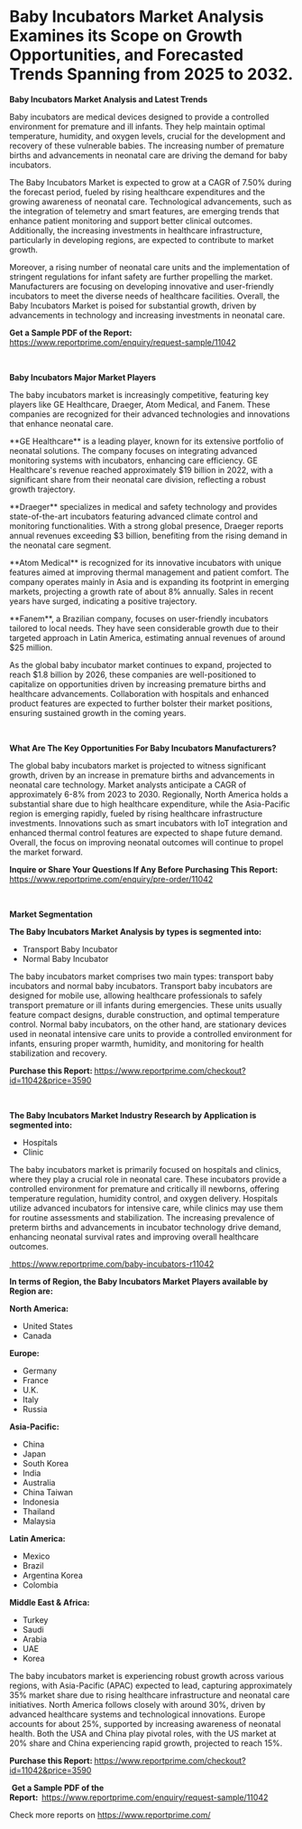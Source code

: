 <p><h1>Baby Incubators Market Analysis Examines its Scope on Growth Opportunities, and Forecasted Trends Spanning from 2025 to 2032.</h1></p><p><strong>Baby Incubators Market Analysis and Latest Trends</strong></p>
<p><p>Baby incubators are medical devices designed to provide a controlled environment for premature and ill infants. They help maintain optimal temperature, humidity, and oxygen levels, crucial for the development and recovery of these vulnerable babies. The increasing number of premature births and advancements in neonatal care are driving the demand for baby incubators.</p><p>The Baby Incubators Market is expected to grow at a CAGR of 7.50% during the forecast period, fueled by rising healthcare expenditures and the growing awareness of neonatal care. Technological advancements, such as the integration of telemetry and smart features, are emerging trends that enhance patient monitoring and support better clinical outcomes. Additionally, the increasing investments in healthcare infrastructure, particularly in developing regions, are expected to contribute to market growth.</p><p>Moreover, a rising number of neonatal care units and the implementation of stringent regulations for infant safety are further propelling the market. Manufacturers are focusing on developing innovative and user-friendly incubators to meet the diverse needs of healthcare facilities. Overall, the Baby Incubators Market is poised for substantial growth, driven by advancements in technology and increasing investments in neonatal care.</p></p>
<p><strong>Get a Sample PDF of the Report:&nbsp;</strong> <a href="https://www.reportprime.com/enquiry/request-sample/11042?utm_campaign=3542&utm_medium=2&utm_source=Github&utm_content=ia&utm_term=30032025&utm_id=baby-incubators">https://www.reportprime.com/enquiry/request-sample/11042</a></p>
<p>&nbsp;</p>
<p><strong>Baby Incubators Major Market Players</strong></p>
<p><p>The baby incubators market is increasingly competitive, featuring key players like GE Healthcare, Draeger, Atom Medical, and Fanem. These companies are recognized for their advanced technologies and innovations that enhance neonatal care.</p><p>**GE Healthcare** is a leading player, known for its extensive portfolio of neonatal solutions. The company focuses on integrating advanced monitoring systems with incubators, enhancing care efficiency. GE Healthcare's revenue reached approximately $19 billion in 2022, with a significant share from their neonatal care division, reflecting a robust growth trajectory.</p><p>**Draeger** specializes in medical and safety technology and provides state-of-the-art incubators featuring advanced climate control and monitoring functionalities. With a strong global presence, Draeger reports annual revenues exceeding $3 billion, benefiting from the rising demand in the neonatal care segment. </p><p>**Atom Medical** is recognized for its innovative incubators with unique features aimed at improving thermal management and patient comfort. The company operates mainly in Asia and is expanding its footprint in emerging markets, projecting a growth rate of about 8% annually. Sales in recent years have surged, indicating a positive trajectory.</p><p>**Fanem**, a Brazilian company, focuses on user-friendly incubators tailored to local needs. They have seen considerable growth due to their targeted approach in Latin America, estimating annual revenues of around $25 million.</p><p>As the global baby incubator market continues to expand, projected to reach $1.8 billion by 2026, these companies are well-positioned to capitalize on opportunities driven by increasing premature births and healthcare advancements. Collaboration with hospitals and enhanced product features are expected to further bolster their market positions, ensuring sustained growth in the coming years.</p></p>
<p>&nbsp;</p>
<p><strong>What Are The Key Opportunities For Baby Incubators Manufacturers?</strong></p>
<p><p>The global baby incubators market is projected to witness significant growth, driven by an increase in premature births and advancements in neonatal care technology. Market analysts anticipate a CAGR of approximately 6-8% from 2023 to 2030. Regionally, North America holds a substantial share due to high healthcare expenditure, while the Asia-Pacific region is emerging rapidly, fueled by rising healthcare infrastructure investments. Innovations such as smart incubators with IoT integration and enhanced thermal control features are expected to shape future demand. Overall, the focus on improving neonatal outcomes will continue to propel the market forward.</p></p>
<p><strong>Inquire or Share Your Questions If Any Before Purchasing This Report:</strong> <a href="https://www.reportprime.com/enquiry/pre-order/11042?utm_campaign=3542&utm_medium=2&utm_source=Github&utm_content=ia&utm_term=30032025&utm_id=baby-incubators">https://www.reportprime.com/enquiry/pre-order/11042</a></p>
<p>&nbsp;</p>
<p><strong>Market Segmentation</strong></p>
<p><strong>The Baby Incubators Market Analysis by types is segmented into:</strong></p>
<p><ul><li>Transport Baby Incubator</li><li>Normal Baby Incubator</li></ul></p>
<p><p>The baby incubators market comprises two main types: transport baby incubators and normal baby incubators. Transport baby incubators are designed for mobile use, allowing healthcare professionals to safely transport premature or ill infants during emergencies. These units usually feature compact designs, durable construction, and optimal temperature control. Normal baby incubators, on the other hand, are stationary devices used in neonatal intensive care units to provide a controlled environment for infants, ensuring proper warmth, humidity, and monitoring for health stabilization and recovery.</p></p>
<p><strong>Purchase this Report:&nbsp;</strong><a href="https://www.reportprime.com/checkout?id=11042&price=3590&utm_campaign=3542&utm_medium=2&utm_source=Github&utm_content=ia&utm_term=30032025&utm_id=baby-incubators">https://www.reportprime.com/checkout?id=11042&price=3590</a></p>
<p>&nbsp;</p>
<p><strong>The Baby Incubators Market Industry Research by Application is segmented into:</strong></p>
<p><ul><li>Hospitals</li><li>Clinic</li></ul></p>
<p><p>The baby incubators market is primarily focused on hospitals and clinics, where they play a crucial role in neonatal care. These incubators provide a controlled environment for premature and critically ill newborns, offering temperature regulation, humidity control, and oxygen delivery. Hospitals utilize advanced incubators for intensive care, while clinics may use them for routine assessments and stabilization. The increasing prevalence of preterm births and advancements in incubator technology drive demand, enhancing neonatal survival rates and improving overall healthcare outcomes.</p></p>
<p><a href="https://www.reportprime.com/baby-incubators-r11042?utm_campaign=3542&utm_medium=2&utm_source=Github&utm_content=ia&utm_term=30032025&utm_id=baby-incubators">&nbsp;https://www.reportprime.com/baby-incubators-r11042</a></p>
<p><strong>In terms of Region, the Baby Incubators Market Players available by Region are:</strong></p>
<p>
    <p> <strong> North America: </strong>
        <ul>
            <li>United States</li>
            <li>Canada</li>
        </ul>
        </p> 
    <p> <strong> Europe: </strong>
        <ul>
            <li>Germany</li>
            <li>France</li>
            <li>U.K.</li>
            <li>Italy</li>
            <li>Russia</li>
        </ul>
        </p> 
    <p> <strong> Asia-Pacific: </strong>
        <ul>
            <li>China</li>
            <li>Japan</li>
            <li>South Korea</li>
            <li>India</li>
            <li>Australia</li>
            <li>China Taiwan</li>
            <li>Indonesia</li>
            <li>Thailand</li>
            <li>Malaysia</li>
        </ul>
        </p> 
    <p> <strong> Latin America: </strong>
        <ul>
            <li>Mexico</li>
            <li>Brazil</li>
            <li>Argentina Korea</li>
            <li>Colombia</li>
        </ul>
        </p> 
    <p> <strong> Middle East & Africa: </strong>
        <ul>
            <li>Turkey</li>
            <li>Saudi</li>
            <li>Arabia</li>
            <li>UAE</li>
            <li>Korea</li>
        </ul>
    </p>
    </p>
<p><p>The baby incubators market is experiencing robust growth across various regions, with Asia-Pacific (APAC) expected to lead, capturing approximately 35% market share due to rising healthcare infrastructure and neonatal care initiatives. North America follows closely with around 30%, driven by advanced healthcare systems and technological innovations. Europe accounts for about 25%, supported by increasing awareness of neonatal health. Both the USA and China play pivotal roles, with the US market at 20% share and China experiencing rapid growth, projected to reach 15%.</p></p>
<p><strong>Purchase this Report: </strong><a href="https://www.reportprime.com/checkout?id=11042&price=3590&utm_campaign=3542&utm_medium=2&utm_source=Github&utm_content=ia&utm_term=30032025&utm_id=baby-incubators">https://www.reportprime.com/checkout?id=11042&price=3590</a></p>
<p>&nbsp;<strong>Get a Sample PDF of the Report:&nbsp;&nbsp;</strong><a href="https://www.reportprime.com/enquiry/request-sample/11042?utm_campaign=3542&utm_medium=2&utm_source=Github&utm_content=ia&utm_term=30032025&utm_id=baby-incubators">https://www.reportprime.com/enquiry/request-sample/11042</a></p>
<p><strong></strong></p>
<p>Check more reports on <a href="https://www.reportprime.com/?utm_campaign=3542&utm_medium=2&utm_source=Github&utm_content=ia&utm_term=30032025&utm_id=baby-incubators">https://www.reportprime.com/</a></p>